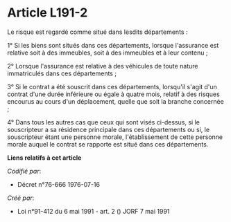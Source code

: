 # Article L191-2

Le risque est regardé comme situé dans lesdits départements :

1° Si les biens sont situés dans ces départements, lorsque l'assurance est relative soit à des immeubles, soit à des
immeubles et à leur contenu ;

2° Lorsque l'assurance est relative à des véhicules de toute nature immatriculés dans ces départements ;

3° Si le contrat a été souscrit dans ces départements, lorsqu'il s'agit d'un contrat d'une durée inférieure ou égale à quatre
mois, relatif à des risques encourus au cours d'un déplacement, quelle que soit la branche concernée ;

4° Dans tous les autres cas que ceux qui sont visés ci-dessus, si le souscripteur a sa résidence principale dans ces
départements ou si, le souscripteur étant une personne morale, l'établissement de cette personne morale auquel le contrat se
rapporte est situé dans ces départements.

**Liens relatifs à cet article**

_Codifié par_:

  - Décret n°76-666 1976-07-16

_Créé par_:

  - Loi n°91-412 du 6 mai 1991 - art. 2 () JORF 7 mai 1991
